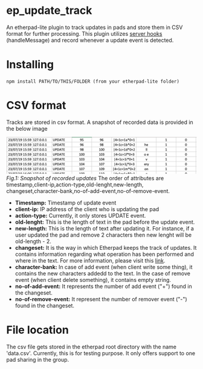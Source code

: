 ep_update_track
=======

An etherpad-lite plugin to track updates in pads and store them in CSV format for further processing. This plugin utilizes [server hooks](https://github.com/ether/etherpad-lite/wiki/Plugin-API-Hooks) (handleMessage) and record whenever a update event is detected.

# Installing
    npm install PATH/TO/THIS/FOLDER (from your etherpad-lite folder)


# CSV format
Tracks are stored in csv format. A snapshot of recorded data is provided in the below image

![Snapsho](snapshot.png)
*Fig.1: Snapshot of recorded updates*
The order of attributes are timestamp,client-ip,action-type,old-lenght,new-length, changeset,character-bank,no-of-add-event,no-of-remove-event.
* **Timestamp:** Timestamp of update event
* **client-ip:** IP address of the client who is updating the pad
* **action-type:** Currently, it only stores UPDATE event.
* **old-lenght:** This is the length of text in the pad before the update event.
* **new-length:** This is the length of text after updating it. For instance, if a user updated the pad and remove 2 characters then new lenght will be old-length - 2.
* **changeset:** It is the way in which Etherpad keeps the track of updates. It contains information regarding what operation has been performed and where in the text. For more information, please visit this [link](https://github.com/ether/etherpad-lite/wiki/Changeset-Library).
* **character-bank:** In case of add event (when client write some thing), it contains the new characters addedd to the text. In the case of remove event (when client delete something), it contains empty string.
* **no-of-add-event:** It represents the number of add event ("+") found in the changeset.
* **no-of-remove-event:** It represent the number of remover event ("-") found in the changeset.




# File location
The csv file gets stored in the etherpad root directory with the name 'data.csv'. Currently, this is for testing purpose. It only offers support to one pad sharing in the group.
